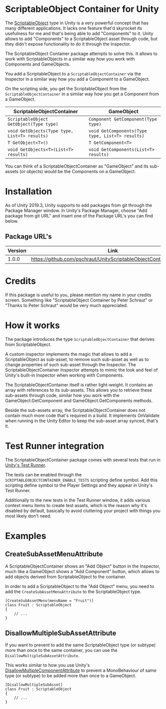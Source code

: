 # ScriptableObject Container for Unity

The [ScriptableObject](https://docs.unity3d.com/Manual/class-ScriptableObject.html) type in Unity is a very powerful concept that has many different applications.
It lacks one feature that'd skyrocket its usefulness for me and that's being able
to add "Components" to it. 
Unity allows to add "Components" to a ScriptableObject asset through code, but they didn't expose functionality to do it through the Inspector.

The ScriptableObject Container package attempts to solve this.
It allows to work with ScriptableObjects in a similar way how you work with Components and GameObjects.

You add a ScriptableObject to a ```ScriptableObjectContainer``` via the Inspector in a similar way how you add a Component to a GameObject.

On the scripting side, you get the ScriptableObject from the ```ScriptableObjectContainer``` in a similar way how you get a Component from a GameObject.

| ScriptableObjectContainer  |     GameObject      |
|----------|---------------|
| ```ScriptableObject GetObject(Type type)``` | ```Component GetComponent(Type type)``` |
| ```void GetObjects(Type type, List<T> results)``` | ```void GetComponents(Type type, List<T> results)``` |
| ```T GetObject<T>()``` | ```T GetComponent<T>``` |
| ```void GetObjects<T>(List<T> results)``` | ```void GetComponents(List<T> results)``` |

You can think of a ScriptableObjectContainer as "GameObject" and its sub-assets (or objects) would be the Components on a GameObject.

# Installation

As of Unity 2019.3, Unity supports to add packages from git through the Package Manager window. 
In Unity's Package Manager, choose "Add package from git URL" and insert one of the Package URL's you can find below.

## Package URL's

| Version  |     Link      |
|----------|---------------|
| 1.0.0 | https://github.com/pschraut/UnityScriptableObjectContainer.git#1.0.0 |

# Credits

If this package is useful to you, please mention my name in your credits screen.
Something like "ScriptableObject Container by Peter Schraut" or "Thanks to Peter Schraut" would be very much appreciated.

# How it works

The package introduces the type ```ScriptableObjectContainer``` that derives from ScriptableObject.

A custom inspector implements the magic that allows to add a ScriptableObject as sub-asset, to remove such sub-asset as 
well as to change properties of such sub-asset through the Inspector. 
The ScriptableObjectContainer Inspector attempts to mimic the look and feel of Unity's built-in Inspector when working with Components.

The ScriptableObjectContainer itself is rather light-weight. It contains an array with references to its sub-assets.
This allows you to retrieve these sub-assets through code, similar how you work with the GameObject.GetComponent and GameObject.GetComponents methods.

Beside the sub-assets array, the ScriptableObjectContainer does not contain much more code
that's required in a build. It implements OnValidate when running in the Unity Editor to keep the sub-asset array synced, that's it.

# Test Runner integration

The ScriptableObjectContainer package comes with several tests that run in 
[Unity's Test Runner](https://docs.unity3d.com/Packages/com.unity.test-framework@latest).

The tests can be enabled through the 
```SCRIPTABLEOBJECTCONTAINER_ENABLE_TESTS``` scripting define symbol.
Add this scripting define symbol to the Player Settings and they appear in
Unity's Test Runner.

Additionally to the new tests in the Test Runner window,
it adds various context menu items to create test assets,
which is the reason why it's disabled by default, basically 
to avoid cluttering your project with things you most likely don't need.


# Examples

## CreateSubAssetMenuAttribute

A ScriptableObjectContainer shows an "Add Object" button in the Inspector,
much like a GameObject shows a "Add Component" button, which allows to add
objects derived from ScriptableObject to the container.

In order to add a ScriptableObject to the "Add Object" menu, you need to
add the ```CreateSubAssetMenuAttribute``` to the ScriptableObject type.
```CSharp
[CreateSubAssetMenu(menuName = "Fruit")]
class Fruit : ScriptableObject
{
    // ...
}
```

## DisallowMultipleSubAssetAttribute

If you want to prevent to add the same ScriptableObject type (or subtype)
more than once to the same container, you can use the
```DisallowMultipleSubAssetAttribute```.

This works similar to how you use Unity's
 [DisallowMultipleComponentAttribute](https://docs.unity3d.com/ScriptReference/DisallowMultipleComponent.html)
to prevent a MonoBehaviour of same type (or subtype) to be added more than once to a GameObject.
```CSharp
[DisallowMultipleSubAsset]
class Fruit : ScriptableObject
{
    // ...
}
```
